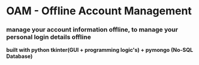 # OAM - Offline Account Management
### manage your account information offline, to manage your personal login details offline
**built with python tkinter(GUI + programming logic's) + pymongo (No-SQL Database)**
